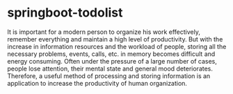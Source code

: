 # springboot-todolist
It is important for a modern person to organize his work effectively, remember everything and maintain a high level of productivity. But with the increase in information resources and the workload of people, storing all the necessary problems, events, calls, etc. in memory becomes difficult and energy consuming. Often under the pressure of a large number of cases, people lose attention, their mental state and general mood deteriorates. Therefore, a useful method of processing and storing information is an application to increase the productivity of human organization.
